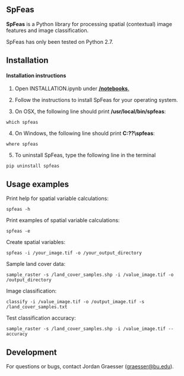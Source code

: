 SpFeas
-----

**SpFeas** is a Python library for processing spatial (contextual) image features and image classification.

SpFeas has only been tested on Python 2.7. 

Installation
------------
#### Installation instructions

1) Open INSTALLATION.ipynb under [**/notebooks**.](https://github.com/jgrss/spfeas/tree/master/spfeas/notebooks)

2) Follow the instructions to install SpFeas for your operating system.

3) On OSX, the following line should print **/usr/local/bin/spfeas**:

```
which spfeas
```

4) On Windows, the following line should print **C:\??\spfeas**:

```
where spfeas
```

5) To uninstall SpFeas, type the following line in the terminal

```
pip uninstall spfeas
```

Usage examples
-----

Print help for spatial variable calculations:

```
spfeas -h
```

Print examples of spatial variable calculations:

```
spfeas -e
```

Create spatial variables:

```
spfeas -i /your_image.tif -o /your_output_directory
```

Sample land cover data:

```
sample_raster -s /land_cover_samples.shp -i /value_image.tif -o /output_directory
```

Image classification:

```
classify -i /value_image.tif -o /output_image.tif -s /land_cover_samples.txt
```

Test classification accuracy:

```
sample_raster -s /land_cover_samples.shp -i /value_image.tif --accuracy
```


Development
-----------
For questions or bugs, contact Jordan Graesser (graesser@bu.edu).


